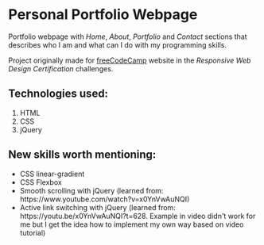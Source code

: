<h1>Personal Portfolio Webpage</h1>
<p>Portfolio webpage with <em>Home</em>, <em>About</em>, <em>Portfolio</em> and <em>Contact</em> sections that describes who I am and what can I do with my programming skills.</p>
<p>Project originally made for <a href="https://learn.freecodecamp.org/responsive-web-design/responsive-web-design-projects/build-a-personal-portfolio-webpage" target="_blank">freeCodeCamp</a> website in the <em>Responsive Web Design Certification</em> challenges.</p>

<h2>Technologies used:</h2>
<ol>
  <li>HTML</li>
  <li>CSS</li>
  <li>jQuery</li>
</ol>

<h2>New skills worth mentioning:</h2>
<ul>
  <li>CSS linear-gradient</li>
  <li>CSS Flexbox</li>
  <li>Smooth scrolling with jQuery (learned from: https://www.youtube.com/watch?v=x0YnVwAuNQI)</li>
  <li>Active link switching with jQuery (learned from: https://youtu.be/x0YnVwAuNQI?t=628. Example in video didn't work for me but I get the idea how to implement my own way based on video tutorial)</li>
</ul>
